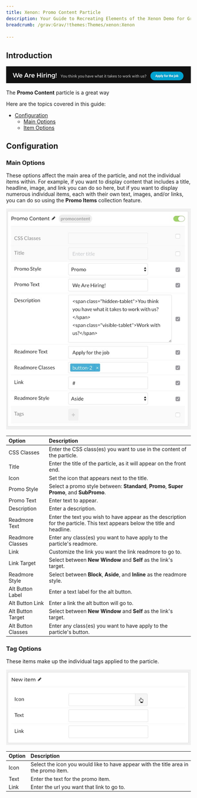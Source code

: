 ```yaml
---
title: Xenon: Promo Content Particle
description: Your Guide to Recreating Elements of the Xenon Demo for Grav
breadcrumb: /grav:Grav/!themes:Themes/xenon:Xenon

---
```


## Introduction

![](assets/particle_promo1.jpeg)

The **Promo Content** particle is a great way  

Here are the topics covered in this guide:

* [Configuration](#configuration)
    - [Main Options](#main-options)
    - [Item Options](#item-options)

## Configuration

### Main Options 

These options affect the main area of the particle, and not the individual items within. For example, if you want to display content that includes a title, headline, image, and link you can do so here, but if you want to display numerous individual items, each with their own text, images, and/or links, you can do so using the **Promo Items** collection feature.

![](assets/particle_promo2.jpeg)

| Option             | Description                                                                                                                 |
| :-----             | :-----                                                                                                                      |
| CSS Classes        | Enter the CSS class(es) you want to use in the content of the particle.                                                     |
| Title              | Enter the title of the particle, as it will appear on the front end.                                                        |
| Icon               | Set the icon that appears next to the title.                                                                                |
| Promo Style        | Select a promo style between: **Standard**, **Promo**, **Super Promo**, and **SubPromo**.                                   |
| Promo Text         | Enter text to appear.                                                                                                       |
| Description        | Enter a description.                                                                                                        |
| Readmore Text      | Enter the text you wish to have appear as the description for the particle. This text appears below the title and headline. |
| Readmore Classes   | Enter any class(es) you want to have apply to the particle's readmore.                                                      |
| Link               | Customize the link you want the link readmore to go to.                                                                     |
| Link Target        | Select between **New Window** and **Self** as the link's target.                                                            |
| Readmore Style     | Select between **Block**, **Aside**, and **Inline** as the readmore style.                                                  |
| Alt Button Label   | Enter a text label for the alt button.                                                                                      |
| Alt Button Link    | Enter a link the alt button will go to.                                                                                     |
| Alt Button Target  | Select between **New Window** and **Self** as the link's target.                                                            |
| Alt Button Classes | Enter any class(es) you want to have apply to the particle's button.                                                        |

### Tag Options

These items make up the individual tags applied to the particle.

![](assets/particle_promo3.jpeg)

| Option | Description                                                                          |
| :----- | :-----                                                                               |
| Icon   | Select the icon you would like to have appear with the title area in the promo item. |
| Text   | Enter the text for the promo item.                                                   |
| Link   | Enter the url you want that link to go to.                                           |

